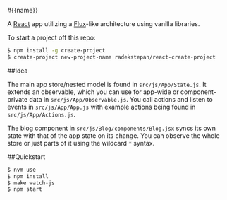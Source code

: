 #{{name}}

A [React](http://facebook.github.io/react/) app utilizing a [Flux](http://facebook.github.io/flux/)-like architecture using vanilla libraries.

To start a project off this repo:

```bash
$ npm install -g create-project
$ create-project new-project-name radekstepan/react-create-project
```

##Idea

The main app store/nested model is found in `src/js/App/State.js`. It extends an observable, which you can use for app-wide or component-private data in `src/js/App/Observable.js`. You call actions and listen to events in `src/js/App/App.js` with example actions being found in `src/js/App/Actions.js`.

The blog component in `src/js/Blog/components/Blog.jsx` syncs its own state with that of the app state on its change. You can observe the whole store or just parts of it using the wildcard `*` syntax.

##Quickstart

```bash
$ nvm use
$ npm install
$ make watch-js
$ npm start
```